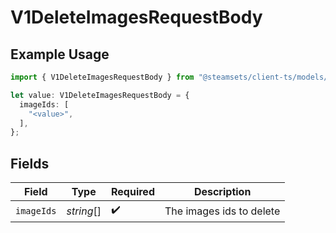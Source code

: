 # V1DeleteImagesRequestBody

## Example Usage

```typescript
import { V1DeleteImagesRequestBody } from "@steamsets/client-ts/models/components";

let value: V1DeleteImagesRequestBody = {
  imageIds: [
    "<value>",
  ],
};
```

## Fields

| Field                    | Type                     | Required                 | Description              |
| ------------------------ | ------------------------ | ------------------------ | ------------------------ |
| `imageIds`               | *string*[]               | :heavy_check_mark:       | The images ids to delete |